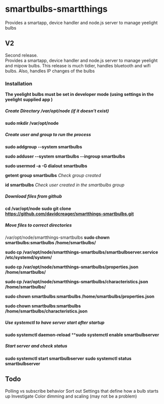 # smartbulbs-smartthings
Provides a smartapp, device handler and node.js server to manage yeelight bulbs
## V2
Second release.    
Provides a smartapp, device handler and node.js server to manage yeelight and mipow bulbs.
This release is much tidier, handles bluetooth and wifi bulbs.   Also, handles IP changes of the bulbs


### Installation
**The yeelight bulbs must be set in developer mode (using settings in the yeelight supplied app )**
##### Create Directory /var/opt/node **(if it doesn't exist)**
**sudo mkdir /var/opt/node**
##### Create user and group to run the process

**sudo addgroup --system smartbulbs**

**sudo adduser --system smartbulbs --ingroup smartbulbs**

**sudo usermod -a -G dialout smartbulbs**

**getent group smartbulbs** *Check group created*

**id smartbulbs** *Check user created in the smartbulbs group*

##### Download files from github
**cd /var/opt/node**
**sudo git clone https://github.com/davidcreager/smartthings-smartbulbs.git**
##### Move files to correct directories
/var/opt/node/smartthings-smartbulbs
**sudo chown smartbulbs:smartbulbs /home/smartbulbs/**

**sudo cp /var/opt/node/smartthings-smartbulbs/smartbulbserver.service /etc/systemd/system/**

**sudo cp /var/opt/node/smartthings-smartbulbs/properties.json /home/smartbulbs/**

**sudo cp /var/opt/node/smartthings-smartbulbs/characteristics.json /home/smartbulbs/**

**sudo chown smartbulbs:smartbulbs /home/smartbulbs/properties.json**

**sudo chown smartbulbs:smartbulbs /home/smartbulbs/characteristics.json**

##### Use systemctl to have server start after startup
**sudo systemctl daemon-reload**
****sudo systemctl enable smartbulbserver**
##### Start server and check status
**sudo systemctl start smartbulbserver**
**sudo systemctl status smartbulbserver**

## Todo
Polling vs subscribe behavior
Sort out Settings that define how a bulb starts up
Investigate Color dimming and scaling (may not be a problem)




